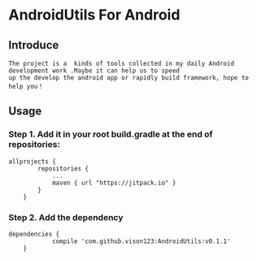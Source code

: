 # AndroidUtils For Android
## Introduce
    The project is a  kinds of tools collected in my daily Android development work .Maybe it can help us to speed 
    up the develop the android app or rapidly build framework, hope to help you！
## Usage
### Step 1. Add it in your root build.gradle at the end of repositories:
```
allprojects {
		repositories {
			...
			maven { url "https://jitpack.io" }
		}
	}
  ```
### Step 2. Add the dependency
```
dependencies {
	        compile 'com.github.vison123:AndroidUtils:v0.1.1'
	}
```
